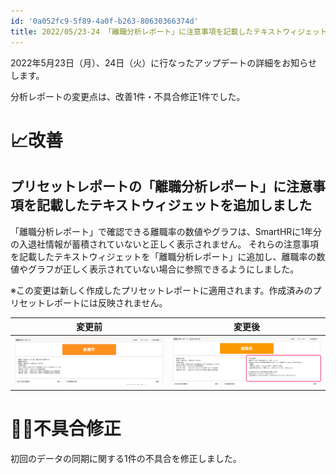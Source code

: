 ```yaml
---
id: '0a052fc9-5f89-4a0f-b263-80630366374d'
title: 2022/05/23-24 「離職分析レポート」に注意事項を記載したテキストウィジェットを追加しました 他1件
---
```

2022年5月23日（月）、24日（火）に行なったアップデートの詳細をお知らせします。

分析レポートの変更点は、改善1件・不具合修正1件でした。

# 📈改善
## プリセットレポートの「離職分析レポート」に注意事項を記載したテキストウィジェットを追加しました

「離職分析レポート」で確認できる離職率の数値やグラフは、SmartHRに1年分の入退社情報が蓄積されていないと正しく表示されません。
それらの注意事項を記載したテキストウィジェットを「離職分析レポート」に追加し、離職率の数値やグラフが正しく表示されていない場合に参照できるようにしました。

※この変更は新しく作成したプリセットレポートに適用されます。作成済みのプリセットレポートには反映されません。

| **変更前** | **変更後** |
| --- | --- |
| ![](./before.png) | ![](./after.png) |

# 👨‍⚕不具合修正

初回のデータの同期に関する1件の不具合を修正しました。

